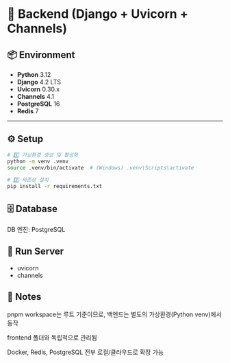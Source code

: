 # 🧱 Backend (Django + Uvicorn + Channels)

## 📦 Environment
- **Python** 3.12  
- **Django** 4.2 LTS  
- **Uvicorn** 0.30.x  
- **Channels** 4.1  
- **PostgreSQL** 16  
- **Redis** 7

---

## ⚙️ Setup

```bash
# 1️⃣ 가상환경 생성 및 활성화
python -m venv .venv
source .venv/bin/activate  # (Windows) .venv\Scripts\activate

# 2️⃣ 의존성 설치
pip install -r requirements.txt
```

## 🗄️ Database

DB 엔진: PostgreSQL

## 🚀 Run Server

- uvicorn
- channels

## 🧠 Notes

pnpm workspace는 루트 기준이므로, 백엔드는 별도의 가상환경(Python venv)에서 동작

frontend 폴더와 독립적으로 관리됨

Docker, Redis, PostgreSQL 전부 로컬/클라우드로 확장 가능


